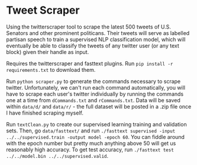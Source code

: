 # Tweet Scraper

Using the twitterscraper tool to scrape the latest 500 tweets of U.S. Senators and other prominent politicans. Their tweets will serve as labelled partisan speech to train a supervised NLP classification model, which will eventually be able to classify the tweets of any twitter user (or any text block) given their handle as input.

Requires the twitterscraper and fasttext plugins. Run `pip install -r requirements.txt` to download them.

Run `python scraper.py` to generate the commands necessary to scrape twitter. Unfortunately, we can't run each command automatically, you will have to scrape each user's twitter individually by running the commands one at a time from `dCommands.txt` and `rCommands.txt`. Data will be saved within `data/d/` and `data/r/` - the full dataset will be posted in a .zip file once I have finished scraping myself.

Run `textClean.py` to create our supervised learning training and validation sets. Then, go `data/fasttext/` and run `./fasttext supervised -input ../../supervised.train -output model -epoch 60`. You can fiddle around with the epoch number but pretty much anything above 50 will get us reasonably high accuracy. To get test accuracy, run `./fasttext test ../../model.bin ../../supervised.valid`. 
